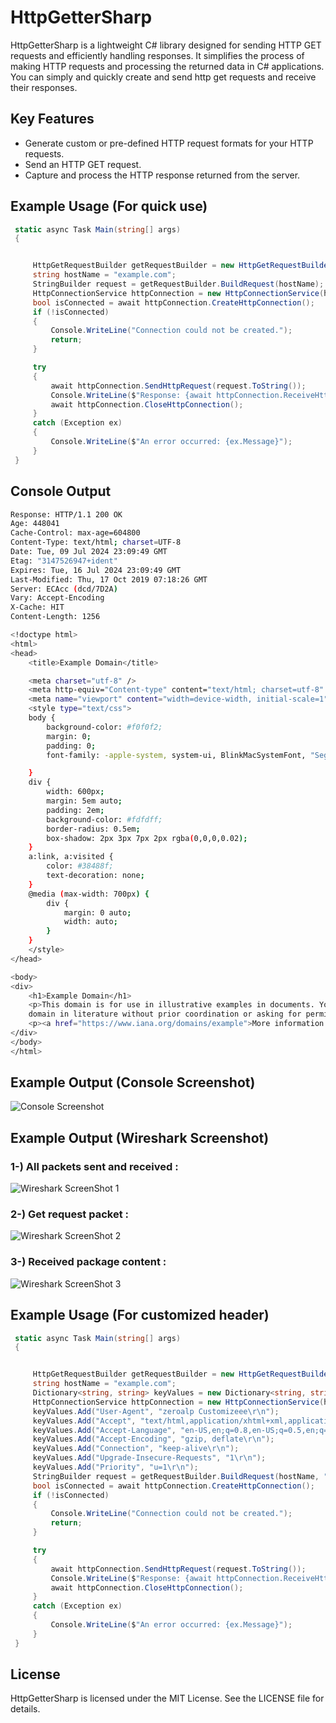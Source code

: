 # HttpGetterSharp

HttpGetterSharp is a lightweight C# library designed for sending HTTP GET requests and efficiently handling responses. It simplifies the process of making HTTP requests and processing the returned data in C# applications.
You can simply and quickly create and send http get requests and receive their responses.

## Key Features

- Generate custom or pre-defined HTTP request formats for your HTTP requests.
- Send an HTTP GET request.
- Capture and process the HTTP response returned from the server.

## Example Usage (For quick use)

```csharp
 static async Task Main(string[] args)
 {


     HttpGetRequestBuilder getRequestBuilder = new HttpGetRequestBuilder();
     string hostName = "example.com";
     StringBuilder request = getRequestBuilder.BuildRequest(hostName);
     HttpConnectionService httpConnection = new HttpConnectionService(hostName);
     bool isConnected = await httpConnection.CreateHttpConnection();
     if (!isConnected)
     {
         Console.WriteLine("Connection could not be created.");
         return;
     }

     try
     {
         await httpConnection.SendHttpRequest(request.ToString());
         Console.WriteLine($"Response: {await httpConnection.ReceiveHttpResponse()}");
         await httpConnection.CloseHttpConnection();
     }
     catch (Exception ex)
     {
         Console.WriteLine($"An error occurred: {ex.Message}");
     }
 }
```

## Console Output

```bash
Response: HTTP/1.1 200 OK
Age: 448041
Cache-Control: max-age=604800
Content-Type: text/html; charset=UTF-8
Date: Tue, 09 Jul 2024 23:09:49 GMT
Etag: "3147526947+ident"
Expires: Tue, 16 Jul 2024 23:09:49 GMT
Last-Modified: Thu, 17 Oct 2019 07:18:26 GMT
Server: ECAcc (dcd/7D2A)
Vary: Accept-Encoding
X-Cache: HIT
Content-Length: 1256

<!doctype html>
<html>
<head>
    <title>Example Domain</title>

    <meta charset="utf-8" />
    <meta http-equiv="Content-type" content="text/html; charset=utf-8" />
    <meta name="viewport" content="width=device-width, initial-scale=1" />
    <style type="text/css">
    body {
        background-color: #f0f0f2;
        margin: 0;
        padding: 0;
        font-family: -apple-system, system-ui, BlinkMacSystemFont, "Segoe UI", "Open Sans", "Helvetica Neue", Helvetica, Arial, sans-serif;

    }
    div {
        width: 600px;
        margin: 5em auto;
        padding: 2em;
        background-color: #fdfdff;
        border-radius: 0.5em;
        box-shadow: 2px 3px 7px 2px rgba(0,0,0,0.02);
    }
    a:link, a:visited {
        color: #38488f;
        text-decoration: none;
    }
    @media (max-width: 700px) {
        div {
            margin: 0 auto;
            width: auto;
        }
    }
    </style>
</head>

<body>
<div>
    <h1>Example Domain</h1>
    <p>This domain is for use in illustrative examples in documents. You may use this
    domain in literature without prior coordination or asking for permission.</p>
    <p><a href="https://www.iana.org/domains/example">More information...</a></p>
</div>
</body>
</html>
```

## Example Output (Console Screenshot)

![Console Screenshot](consoleSS.jpeg)

## Example Output (Wireshark Screenshot)

### 1-) All packets sent and received :

![Wireshark ScreenShot 1](wireSharkSS1.jpeg)

### 2-) Get request packet :

![Wireshark ScreenShot 2](wireSharkSS2.jpeg)

### 3-) Received package content :

![Wireshark ScreenShot 3](wireSharkSS3.jpeg)

## Example Usage (For customized header)

```csharp
 static async Task Main(string[] args)
 {


     HttpGetRequestBuilder getRequestBuilder = new HttpGetRequestBuilder();
     string hostName = "example.com";
     Dictionary<string, string> keyValues = new Dictionary<string, string>();
     HttpConnectionService httpConnection = new HttpConnectionService(hostName);
     keyValues.Add("User-Agent", "zeroalp Customizeee\r\n");
     keyValues.Add("Accept", "text/html,application/xhtml+xml,application/xml;q=0.9,image/avif,image/webp,*/*;q=0.8\r\n");
     keyValues.Add("Accept-Language", "en-US,en;q=0.8,en-US;q=0.5,en;q=0.3\r\n");
     keyValues.Add("Accept-Encoding", "gzip, deflate\r\n");
     keyValues.Add("Connection", "keep-alive\r\n");
     keyValues.Add("Upgrade-Insecure-Requests", "1\r\n");
     keyValues.Add("Priority", "u=1\r\n");
     StringBuilder request = getRequestBuilder.BuildRequest(hostName, "1.1", keyValues);
     bool isConnected = await httpConnection.CreateHttpConnection();
     if (!isConnected)
     {
         Console.WriteLine("Connection could not be created.");
         return;
     }

     try
     {
         await httpConnection.SendHttpRequest(request.ToString());
         Console.WriteLine($"Response: {await httpConnection.ReceiveHttpResponse()}");
         await httpConnection.CloseHttpConnection();
     }
     catch (Exception ex)
     {
         Console.WriteLine($"An error occurred: {ex.Message}");
     }
 }
```

## License

HttpGetterSharp is licensed under the MIT License. See the LICENSE file for details.
